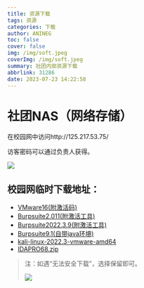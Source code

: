 ```yaml
---
title: 资源下载
tags: 资源
categories: 下载
author: ANINEG
toc: false
cover: false
img: /img/soft.jpeg
coverImg: /img/soft.jpeg
summary: 社团内部资源下载
abbrlink: 31286
date: 2023-07-23 14:22:58
---
```


# 社团NAS（网络存储）

在校园网中访问http://125.217.53.75/

访客密码可以通过负责人获得。

![](/img/nas.jpg)

## 校园网临时下载地址：

- [VMware16(附激活码)](http://125.217.53.75/download/VMware.zip)
- [Burpsuite2.011(附激活工具)](http://125.217.53.75/download/bp1.zip)
- [Burpsuite2022.3.9(附激活工具)](http://125.217.53.75/download/bp2.zip)
- [Burpsuite9.1(自带java环境)](http://125.217.53.75/download/bp3.7z)
- [kali-linux-2022.3-vmware-amd64](http://125.217.53.75/download/kali.7z)
- [IDAPRO68.zip](http://125.217.53.75/download/IDAPRO68.zip)

> 注：如遇“无法安全下载”，选择保留即可。
>
> ![](/img/warn.jpg)

